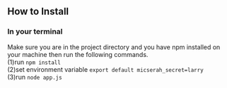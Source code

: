 ## How to Install

### In your terminal 

Make sure you are in the project directory and you have npm installed on your machine then run the following commands.<br />
(1)run `npm install`<br />
(2)set environment variable `export default micserah_secret=larry`<br />
(3)run `node app.js`<br /><br />



